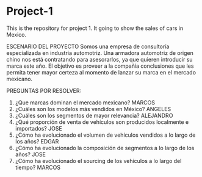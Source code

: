 # Project-1
This is the repository for project 1. It going to show the sales of cars in Mexico.

ESCENARIO DEL PROYECTO
Somos una empresa de consultoría especializada en industria automotriz.
Una armadora automotriz de origen chino nos está contratando para asesorarlos, ya que quieren introducir su marca este año.
El objetivo es proveer a la compañía conclusiones que les permita tener mayor certeza al momento de lanzar su marca en el mercado mexicano.

PREGUNTAS POR RESOLVER:
1) ¿Que marcas dominan el mercado mexicano? MARCOS
2) ¿Cuáles son los modelos más vendidos en México? ANGELES
3) ¿Cuáles son los segmentos de mayor relevancia? ALEJANDRO
4) ¿Qué proporción de venta de vehículos son producidos localmente e importados? JOSE
5) ¿Cómo ha evolucionado el volumen de vehículos vendidos a lo largo de los años? EDGAR
6) ¿Cómo ha evolucionado la composición de segmentos a lo largo de los años? JOSE
7) ¿Cómo ha evolucionado el sourcing de los vehículos a lo largo del tiempo? MARCOS
